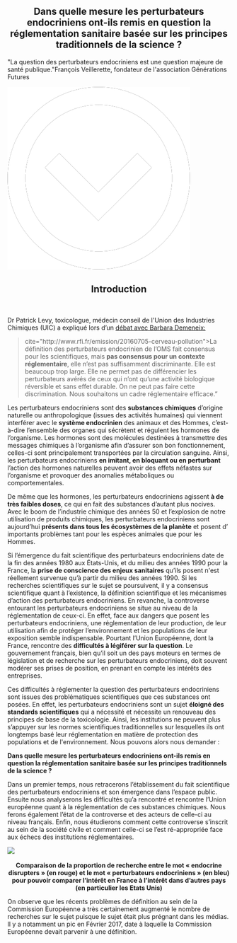 <html>
<head>
<style> 

.dropbtn {
    margin-bottom: 1rem;
    background-color: rgba(255, 255, 255, 0.08);
    color: rgba(255, 255, 255, 0.7);
    border-color: rgba(255, 255, 255, 0.2);
    border-style: solid;
    border-width: 1px;
    border-radius: 0.3rem;
    transition: color 0.2s, background-color 0.2s, border-color 0.2s;
    cursor: pointer;
    padding: 0.75rem 1rem; 
}  

.dropdown {
    position: relative;
    display: inline-block;
}

.dropdown-content {
    display: none;
    position: absolute;
    background-color: rgba(105, 216, 243, 0.2);
    min-width: 160px;
    box-shadow: 0px 8px 16px 0px rgba(0,0,0,0.2);
    z-index: 1;
    border-color: rgba(255, 255, 255, 0.2);
    border-style: solid;
    border-width: 1px;
    border-radius: 0.3rem;
    padding: 0.75rem 1,5rem;
    width: 100%
} 

.dropdown-content a {
    color: black;
    padding: 12px 16px;
    text-decoration: none;
    display: block;
}

.dropdown-content a:hover {
    background-color: rgba(105, 216, 243, 0.2);
    border-color: rgba(255, 255, 255, 0.2);
    border-style: solid;
    border-width: 1px;
    border-radius: 0.3rem;

}

.dropdown:hover .dropdown-content {
    display: block;
    padding: 0.75rem 1rem;
}

.dropdown:hover .dropbtn {
    color: rgba(255, 255, 255, 0.8);
    text-decoration: none;
    background-color: rgba(255, 255, 255, 0.2);
    border-color: rgba(255, 255, 255, 0.3);
}


.section-accueil {
	display: block;
	min-height: 100%;
	width: 165%;
	margin-left: -267px;
	margin-bottom:0;
	margin-top:0;
}

#accueil {
       background-color: rgb(255, 124, 109);
}

#accueil p {
    color: black;
}

#introduction {
       background-color: rgb(44, 195, 161);
}


#sommaire {
  background-color: rgb(139, 201, 222);
}


#tonextsection img {
	width: 10vmin;
	height: 10vmin;
	margin-top: 3vmin;
}

</style>
</head>
<body margin: 140px 0px 0px >

<article class="article">

<div id="accueil" class="section-accueil">

<h1 style="text-align:center;" > Dans quelle mesure les perturbateurs endocriniens ont-ils remis en question la réglementation sanitaire basée sur les principes traditionnels de la science ? </h1>

<p>"La question des perturbateurs endocriniens est une question majeure de santé publique."François Veillerette, fondateur de l'association Générations Futures</p>

<a data-scroll id="tonextsection" href="https://controverses.github.io/perturbateurs-endocriniens/#introduction"><p text-align="center"><img src="media.md/arrow.png"></p></a>


</div>

<div id= "introduction" class="section-accueil" >
  <h1 style="text-align:center; align:justify;">Introduction</h1><br>

<p>Dr Patrick Levy, toxicologue, médecin conseil de l'Union des Industries Chimiques (UIC) a expliqué lors d’un <a href="http://www.rfi.fr/emission/20160705-cerveau-pollution">débat avec Barbara Demeneix:</a></p>


<p><blockquote>cite="http://www.rfi.fr/emission/20160705-cerveau-pollution">La définition des perturbateurs endocrinien de l’OMS fait consensus pour les scientifiques, mais <strong>pas consensus pour un contexte réglementaire</strong>, elle n’est pas suffisamment discriminante. Elle est beaucoup trop large. Elle ne permet pas de différencier les perturbateurs avérés de ceux qui n’ont qu’une activité biologique réversible et sans effet durable. On ne peut pas faire cette discrimination. Nous souhaitons un cadre réglementaire efficace.”</blockquote></p>

<p>Les perturbateurs endocriniens sont des <strong>substances chimiques</strong> d’origine naturelle ou anthropologique (issues des activités humaines) qui viennent interférer avec le <strong>système endocrinien</strong> des animaux et des Hommes, c’est-à-dire l’ensemble des organes qui sécrètent et régulent les hormones de l’organisme. Les hormones sont des molécules destinées à transmettre des messages chimiques à l’organisme afin d’assurer son bon fonctionnement, celles-ci sont principalement transportées par la circulation sanguine. Ainsi, les perturbateurs endocriniens <strong>en imitant, en bloquant ou en perturbant</strong> l’action des hormones naturelles peuvent avoir des effets néfastes sur l’organisme et provoquer des anomalies métaboliques ou comportementales.</p> 

<p>De même que les hormones, les perturbateurs endocriniens agissent <strong>à de très faibles doses</strong>, ce qui en fait des substances d’autant plus nocives. Avec le boom de l’industrie chimique des années 50 et l’explosion de notre utilisation de produits chimiques, les perturbateurs endocriniens sont aujourd’hui <strong>présents dans tous les écosystèmes de la planète</strong> et posent d’ importants problèmes tant pour les espèces animales que pour les Hommes.</p>

<p> Si l’émergence du fait scientifique des perturbateurs endocriniens date de la fin des années 1980 aux États-Unis, et du milieu des années 1990 pour la France, la <strong>prise de conscience des enjeux sanitaires</strong> qu’ils posent n'est réellement survenue qu’à partir du milieu des années 1990. Si les recherches scientifiques sur le sujet se poursuivent, il y a consensus scientifique quant à l’existence, la définition scientifique et les mécanismes d’action des perturbateurs endocriniens. En revanche, la controverse entourant les perturbateurs endocriniens se situe au niveau de la réglementation de ceux-ci. En effet, face aux dangers que posent les perturbateurs endocriniens, une réglementation de leur production, de leur utilisation afin de protéger l’environnement et les populations de leur exposition semble indispensable. Pourtant l’Union Européenne, dont la France, rencontre des <strong>difficultés à légiférer sur la question</strong>. Le gouvernement français, bien qu’il soit un des pays moteurs en termes de législation et de recherche sur les perturbateurs endocriniens, doit souvent modérer ses prises de position, en prenant en compte les intérêts des entreprises.</p> 

<p>Ces difficultés à réglementer la question des perturbateurs endocriniens sont issues des problématiques scientifiques que ces substances ont posées. En effet, les perturbateurs endocriniens sont un sujet <strong>éloigné des standards scientifiques</strong> qui a nécessité et nécessite un renouveau des principes de base de la toxicologie. Ainsi, les institutions ne peuvent plus s’appuyer sur les normes scientifiques traditionnelles sur lesquelles ils ont longtemps basé leur réglementation en matière de protection des populations et de l'environnement. Nous pouvons alors nous demander :</p>

<p><strong>Dans quelle mesure les perturbateurs endocriniens ont-ils remis en question la réglementation sanitaire basée sur les principes traditionnels de la science ?</strong></p> 


<p>Dans un premier temps, nous retracerons l’établissement du fait scientifique des perturbateurs endocriniens et son émergence dans l’espace public. Ensuite nous analyserons les difficultés qu’a rencontré et rencontre  l’Union européenne quant à la réglementation de ces substances chimiques. Nous ferons également l’état de la controverse et des acteurs de celle-ci au niveau français. Enfin, nous étudierons comment cette controverse s’inscrit au sein de la société civile et comment celle-ci se l’est ré-appropriée face aux échecs des institutions réglementaires.</p>

<a data-scroll id="tonextsection" href="https://controverses.github.io/perturbateurs-endocriniens/#sommaire"><p text-align="center"><img src="arrow.png"></p></a>

</div>

<div id= "sommaire" class="section-accueil">

<p align="center"><strong>Comparaison de la proportion de recherche entre le mot « endocrine disrupters » (en rouge) et le mot « perturbateurs endocriniens » (en bleu) pour pouvoir comparer l’intérêt en France à l’intérêt dans d’autres pays (en particulier les Etats Unis)</strong></p>

  <script type="text/javascript" src="https://ssl.gstatic.com/trends_nrtr/981_RC01/embed_loader.js"></script>
  <script type="text/javascript">
    trends.embed.renderExploreWidget("TIMESERIES", {"comparisonItem":[{"keyword":"perturbateurs endocriniens","geo":"","time":"all"},{"keyword":"endocrine disruptors","geo":"","time":"all"}],"category":0,"property":""}, {"exploreQuery":"date=all&q=perturbateurs%20endocriniens,endocrine%20disruptors","guestPath":"https://trends.google.fr:443/trends/embed/"});
  </script>

<p>On observe que les récents problèmes de définition au sein de la Commission Européenne a très certainement augmenté le nombre de recherches sur le sujet puisque le sujet était plus prégnant dans les médias. Il y a notamment un pic en Février 2017, date à laquelle la Commission Européenne devait parvenir à une définition.</p>

 </div>
   
</article>
</body>
</html>
